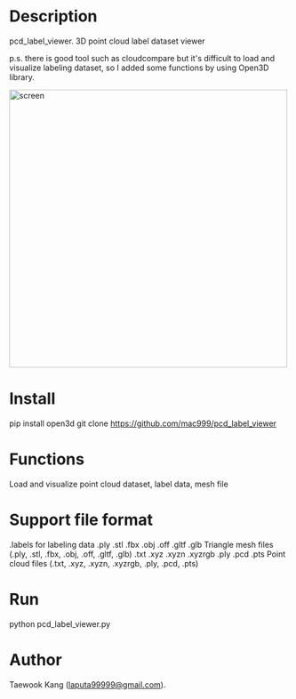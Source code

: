 # Description
pcd_label_viewer. 3D point cloud label dataset viewer

p.s. there is good tool such as cloudcompare but it's difficult to load and visualize labeling dataset, so I added some functions by using Open3D library.

<img src="https://github.com/mac999/pcd_label_viewer/blob/main/img/img1.png" alt="screen" width="500">

# Install
pip install open3d
git clone https://github.com/mac999/pcd_label_viewer

# Functions
Load and visualize point cloud dataset, label data, mesh file

# Support file format
.labels for labeling data
.ply .stl .fbx .obj .off .gltf .glb
Triangle mesh files (.ply, .stl, .fbx, .obj, .off, .gltf, .glb)
.txt .xyz .xyzn .xyzrgb .ply .pcd .pts
Point cloud files (.txt, .xyz, .xyzn, .xyzrgb, .ply, .pcd, .pts)

# Run
python pcd_label_viewer.py

# Author
Taewook Kang (laputa99999@gmail.com).

